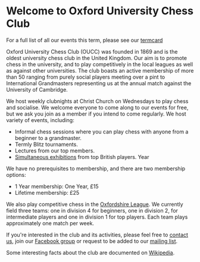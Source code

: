 ﻿# Welcome to Oxford University Chess Club

For a full list of all our events this term, please see our [termcard](https://unioxfordnexus-my.sharepoint.com/:x:/g/personal/chri5551_ox_ac_uk/EQAUw-Mpt6pMoKx93Y8MFM0BQSwz7Xsqx1vJ54r5SILOrA)

Oxford University Chess Club (OUCC) was founded in 1869 and is the oldest university chess club in the United Kingdom. Our aim is to promote chess in the university, and to play competitively in the local leagues as well as against other universities. The club boasts an active membership of more than 50 ranging from purely social players meeting over a pint to International Grandmasters representing us at the annual match against the University of Cambridge.

We host weekly clubnights at Christ Church on Wednesdays to play chess and socialise. We welcome everyone to come along to our events for free, but we ask you join as a member if you intend to come regularly. We host variety of events, including:
- Informal chess sessions where you can play chess with anyone from a beginner to a grandmaster.
- Termly Blitz tournaments.
- Lectures from our top members.
- [Simultaneous exhibitions](http://en.wikipedia.org/wiki/Simultaneous_exhibition) from top British players. Year

We have no prerequisites to membership, and there are two membership options:
- 1 Year membership: One Year, £15
- Lifetime membership: £25

We also play competitive chess in the [Oxfordshire League](http://www.oxfordfusion.com/oca/). We currently field three teams: one in division 4 for beginners, one in division 2, for intermediate players and one in division 1 for top players. Each team plays approximately one match per week.

If you're interested in the club and its activities, please feel free to [contact us](/contact), join our [Facebook group](https://www.facebook.com/groups/oxford.chess.club/) or request to be added to our [mailing list](maillists).

Some interesting facts about the club are documented on [Wikipedia](http://en.wikipedia.org/wiki/Oxford_University_Chess_Club).